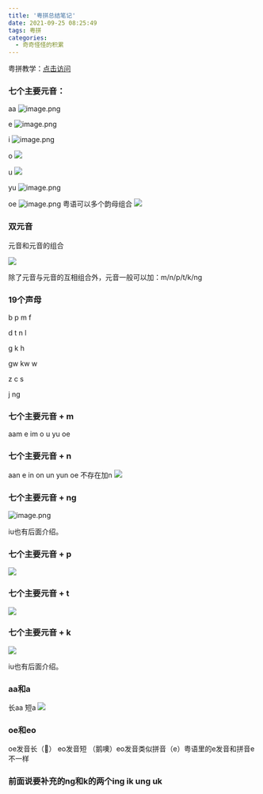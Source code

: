 ```yaml
---
title: '粤拼总结笔记'
date: 2021-09-25 08:25:49
tags: 粤拼
categories:
  - 奇奇怪怪的积累
---
```

  <meta name="referrer" content="no-referrer">
  
粤拼教学：[点击访问](https://www.youtube.com/watch?v=KzkKkEETgtQ&list=PLj7yAwByEbSNGWmk_8chfxUTCnJDLmAGr&index=2)

### 七个主要元音：

aa
![image.png](https://upload-images.jianshu.io/upload_images/20892169-17763eb172b63de7.png?imageMogr2/auto-orient/strip%7CimageView2/2/w/1240)


e
![image.png](https://upload-images.jianshu.io/upload_images/20892169-fa8bd2a4af897f12.png?imageMogr2/auto-orient/strip%7CimageView2/2/w/1240)

i
![image.png](https://upload-images.jianshu.io/upload_images/20892169-ffbb568a6a481159.png?imageMogr2/auto-orient/strip%7CimageView2/2/w/1240)

o
![](https://upload-images.jianshu.io/upload_images/20892169-f16142fc0c751f9b.png?imageMogr2/auto-orient/strip%7CimageView2/2/w/1240)

u
![ ](https://upload-images.jianshu.io/upload_images/20892169-6c9314921a4a0bae.png?imageMogr2/auto-orient/strip%7CimageView2/2/w/1240)

yu
![image.png](https://upload-images.jianshu.io/upload_images/20892169-9ba57e1b0fde6cca.png?imageMogr2/auto-orient/strip%7CimageView2/2/w/1240)

oe
![image.png](https://upload-images.jianshu.io/upload_images/20892169-2eb5550c08f25565.png?imageMogr2/auto-orient/strip%7CimageView2/2/w/1240)
粤语可以多个韵母组合
![](https://upload-images.jianshu.io/upload_images/20892169-6fe3d1269342c564.png?imageMogr2/auto-orient/strip%7CimageView2/2/w/1240)

### 双元音

元音和元音的组合

![](https://upload-images.jianshu.io/upload_images/20892169-5bd56122e15ea815.png?imageMogr2/auto-orient/strip%7CimageView2/2/w/1240)

除了元音与元音的互相组合外，元音一般可以加：m/n/p/t/k/ng

### 19个声母

b p m f

d t n l

g k h

gw kw w

z c s

j ng

### 七个主要元音 + m
aam
e 
im
o 
u
yu
oe

### 七个主要元音 + n
aan
e 
in
on
un
yun
oe 不存在加n
![](https://upload-images.jianshu.io/upload_images/20892169-038cc49651fe015f.png?imageMogr2/auto-orient/strip%7CimageView2/2/w/1240)

### 七个主要元音 + ng
![image.png](https://upload-images.jianshu.io/upload_images/20892169-35d20825bbf56f42.png?imageMogr2/auto-orient/strip%7CimageView2/2/w/1240)

iu也有后面介绍。

### 七个主要元音 + p
![](https://upload-images.jianshu.io/upload_images/20892169-3063d24522fb61e7.png?imageMogr2/auto-orient/strip%7CimageView2/2/w/1240)

### 七个主要元音 + t
![](https://upload-images.jianshu.io/upload_images/20892169-6cf0565d2dbcacc2.png?imageMogr2/auto-orient/strip%7CimageView2/2/w/1240)

### 七个主要元音 + k
![](https://upload-images.jianshu.io/upload_images/20892169-5d95a99189fa7d16.png?imageMogr2/auto-orient/strip%7CimageView2/2/w/1240)

iu也有后面介绍。

### aa和a
长aa 短a
![](https://upload-images.jianshu.io/upload_images/20892169-45c3e345d7999ae6.png?imageMogr2/auto-orient/strip%7CimageView2/2/w/1240)

### oe和eo
oe发音长（🤮）
eo发音短 （鹅噢）eo发音类似拼音（e）粤语里的e发音和拼音e不一样

### 前面说要补充的ng和k的两个ing ik ung uk